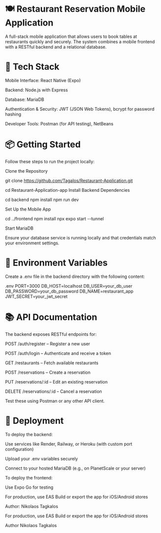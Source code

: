 # 🍽️ Restaurant Reservation Mobile Application

A full-stack mobile application that allows users to book tables at restaurants quickly and securely. The system combines a mobile frontend with a RESTful backend and a relational database.


# 🧰 Tech Stack
Mobile Interface: React Native (Expo)

Backend: Node.js with Express

Database: MariaDB

Authentication & Security: JWT (JSON Web Tokens), bcrypt for password hashing

Developer Tools: Postman (for API testing), NetBeans


# 📦 Getting Started
Follow these steps to run the project locally:

Clone the Repository

git clone https://github.com/Tagalos/Restaurant-Application.git

cd Restaurant-Application-app
Install Backend Dependencies

cd backend
npm install
npm run dev

Set Up the Mobile App

cd ../frontend
npm install
npx expo start --tunnel

Start MariaDB

Ensure your database service is running locally and that credentials match your environment settings.


# 🔐 Environment Variables
Create a .env file in the backend directory with the following content:

.env
PORT=3000
DB_HOST=localhost
DB_USER=your_db_user
DB_PASSWORD=your_db_password
DB_NAME=restaurant_app
JWT_SECRET=your_jwt_secret

# 📚 API Documentation
The backend exposes RESTful endpoints for:

POST /auth/register – Register a new user

POST /auth/login – Authenticate and receive a token

GET /restaurants – Fetch available restaurants

POST /reservations – Create a reservation

PUT /reservations/:id – Edit an existing reservation

DELETE /reservations/:id – Cancel a reservation

Test these using Postman or any other API client.

# 🚀 Deployment
To deploy the backend:

Use services like Render, Railway, or Heroku (with custom port configuration)

Upload your .env variables securely

Connect to your hosted MariaDB (e.g., on PlanetScale or your server)

To deploy the frontend:

Use Expo Go for testing

For production, use EAS Build or export the app for iOS/Android stores


Author: Nikolaos Tagkalos

For production, use EAS Build or export the app for iOS/Android stores

Author Nikolaos Tagkalos
